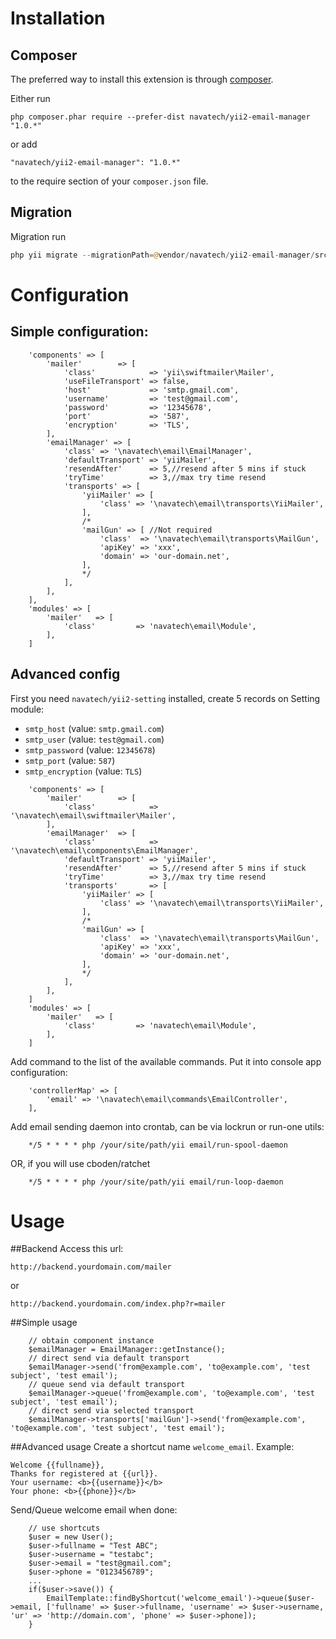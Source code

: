 # Installation #

## Composer ##
The preferred way to install this extension is through [composer](http://getcomposer.org/download/).

Either run

```
php composer.phar require --prefer-dist navatech/yii2-email-manager "1.0.*"
```

or add

```
"navatech/yii2-email-manager": "1.0.*"
```

to the require section of your `composer.json` file.

## Migration ##

Migration run

```php
php yii migrate --migrationPath=@vendor/navatech/yii2-email-manager/src/migrations
```

# Configuration #

## Simple configuration:
```
    'components' => [
        'mailer'        => [
            'class'            => 'yii\swiftmailer\Mailer',
            'useFileTransport' => false,
            'host'             => 'smtp.gmail.com',
            'username'         => 'test@gmail.com',
            'password'         => '12345678',
            'port'             => '587',
            'encryption'       => 'TLS',
        ],
        'emailManager' => [
            'class' => '\navatech\email\EmailManager',
            'defaultTransport' => 'yiiMailer',
            'resendAfter'      => 5,//resend after 5 mins if stuck
            'tryTime'          => 3,//max try time resend
            'transports' => [
                'yiiMailer' => [
                    'class' => '\navatech\email\transports\YiiMailer',
                ],
                /*
                'mailGun' => [ //Not required
                    'class'  => '\navatech\email\transports\MailGun',
                    'apiKey' => 'xxx',
                    'domain' => 'our-domain.net',
                ],
                */
            ],
        ],
    ],
    'modules' => [
        'mailer'   => [
            'class'         => 'navatech\email\Module',
        ],
    ]
```
## Advanced config
First you need `navatech/yii2-setting` installed, create 5 records on Setting module:
* `smtp_host` (value: `smtp.gmail.com`)
* `smtp_user` (value: `test@gmail.com`)
* `smtp_password` (value: `12345678`)
* `smtp_port` (value: `587`)
* `smtp_encryption` (value: `TLS`)

```
    'components' => [
        'mailer'        => [
            'class'            => '\navatech\email\swiftmailer\Mailer',
        ],
        'emailManager'  => [
            'class'            => '\navatech\email\components\EmailManager',
            'defaultTransport' => 'yiiMailer',
            'resendAfter'      => 5,//resend after 5 mins if stuck
            'tryTime'          => 3,//max try time resend
            'transports'       => [
                'yiiMailer' => [
                    'class' => '\navatech\email\transports\YiiMailer',
                ],
                /*
                'mailGun' => [
                    'class'  => '\navatech\email\transports\MailGun',
                    'apiKey' => 'xxx',
                    'domain' => 'our-domain.net',
                ],
                */
            ],
        ],
    ]
    'modules' => [
        'mailer'   => [
            'class'         => 'navatech\email\Module',
        ],
    ]
```
Add command to the list of the available commands. Put it into console app configuration:
```
    'controllerMap' => [
        'email' => '\navatech\email\commands\EmailController',
    ],
```
Add email sending daemon into crontab, can be via lockrun or run-one utils:
```
    */5 * * * * php /your/site/path/yii email/run-spool-daemon
```
OR, if you will use cboden/ratchet
```
    */5 * * * * php /your/site/path/yii email/run-loop-daemon
```
# Usage
##Backend
Access this url:
```
http://backend.yourdomain.com/mailer
```
or
```
http://backend.yourdomain.com/index.php?r=mailer
```
##Simple usage
```
    // obtain component instance
    $emailManager = EmailManager::getInstance();
    // direct send via default transport
    $emailManager->send('from@example.com', 'to@example.com', 'test subject', 'test email');
    // queue send via default transport
    $emailManager->queue('from@example.com', 'to@example.com', 'test subject', 'test email');
    // direct send via selected transport
    $emailManager->transports['mailGun']->send('from@example.com', 'to@example.com', 'test subject', 'test email');
```
##Advanced usage
Create a shortcut name `welcome_email`. Example: 
```$xslt
Welcome {{fullname}},
Thanks for registered at {{url}}.
Your username: <b>{{username}}</b>
Your phone: <b>{{phone}}</b>
```
Send/Queue welcome email when done:
```    
    // use shortcuts
    $user = new User();
    $user->fullname = "Test ABC";
    $user->username = "testabc";
    $user->email = "test@gmail.com";
    $user->phone = "0123456789";
    ...
    if($user->save()) {
        EmailTemplate::findByShortcut('welcome_email')->queue($user->email, ['fullname' => $user->fullname, 'username' => $user->username, 'ur' => 'http://domain.com', 'phone' => $user->phone]);
    }
```
